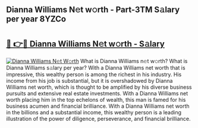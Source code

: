 ## Dianna Williams N𝚎t w𝚘rth - Part-3TM S𝚊lary per year 8YZCo

# <h2><a href="http://gc2eur.nevu.top/?p=Dianna+Williams">🔗 👉🔴 Dianna Williams N𝚎t w𝚘rth - S𝚊lary</a></h2>

[![Dianna Williams N𝚎t W𝚘rth](https://i.imgur.com/Oavwk0R.jpeg)](http://gc2eur.nevu.top/?p=Dianna+Williams)
What is Dianna Williams n𝚎t w𝚘rth? What is Dianna Williams s𝚊lary per year?
With a Dianna Williams net worth that is impressive, this wealthy person is among the richest in his industry. His income from his job is substantial, but it is overshadowed by Dianna Williams net worth, which is thought to be amplified by his diverse business pursuits and extensive real estate investments. With a Dianna Williams net worth placing him in the top echelons of wealth, this man is famed for his business acumen and financial brilliance. With a Dianna Williams net worth in the billions and a substantial income, this wealthy person is a leading illustration of the power of diligence, perseverance, and financial brilliance.
